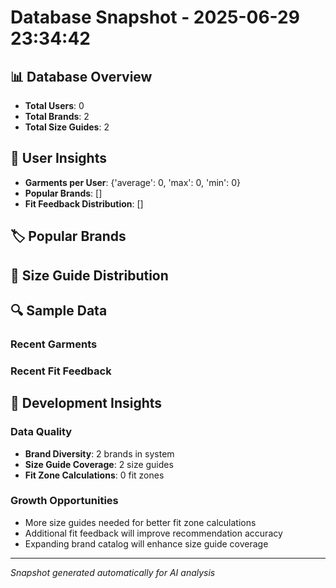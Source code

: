 # Database Snapshot - 2025-06-29 23:34:42

## 📊 Database Overview
- **Total Users**: 0
- **Total Brands**: 2
- **Total Size Guides**: 2

## 👥 User Insights
- **Garments per User**: {'average': 0, 'max': 0, 'min': 0}
- **Popular Brands**: []
- **Fit Feedback Distribution**: []

## 🏷️ Popular Brands

## 📏 Size Guide Distribution

## 🔍 Sample Data

### Recent Garments

### Recent Fit Feedback

## 🚀 Development Insights

### Data Quality
- **Brand Diversity**: 2 brands in system
- **Size Guide Coverage**: 2 size guides
- **Fit Zone Calculations**: 0 fit zones

### Growth Opportunities
- More size guides needed for better fit zone calculations
- Additional fit feedback will improve recommendation accuracy
- Expanding brand catalog will enhance size guide coverage

---
*Snapshot generated automatically for AI analysis*
